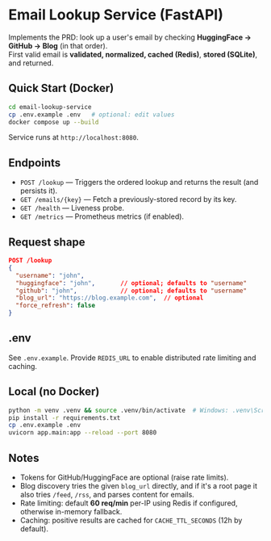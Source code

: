 # Email Lookup Service (FastAPI)

Implements the PRD: look up a user's email by checking **HuggingFace → GitHub → Blog** (in that order).  
First valid email is **validated, normalized, cached (Redis)**, **stored (SQLite)**, and returned.

## Quick Start (Docker)
```bash
cd email-lookup-service
cp .env.example .env   # optional: edit values
docker compose up --build
```
Service runs at `http://localhost:8080`.

## Endpoints
- `POST /lookup` — Triggers the ordered lookup and returns the result (and persists it).
- `GET /emails/{key}` — Fetch a previously-stored record by its key.
- `GET /health` — Liveness probe.
- `GET /metrics` — Prometheus metrics (if enabled).

## Request shape
```json
POST /lookup
{
  "username": "john",
  "huggingface": "john",       // optional; defaults to "username"
  "github": "john",            // optional; defaults to "username"
  "blog_url": "https://blog.example.com",  // optional
  "force_refresh": false
}
```

## .env
See `.env.example`. Provide `REDIS_URL` to enable distributed rate limiting and caching.

## Local (no Docker)
```bash
python -m venv .venv && source .venv/bin/activate  # Windows: .venv\Scripts\activate
pip install -r requirements.txt
cp .env.example .env
uvicorn app.main:app --reload --port 8080
```

## Notes
- Tokens for GitHub/HuggingFace are optional (raise rate limits).
- Blog discovery tries the given `blog_url` directly, and if it's a root page it also tries `/feed`, `/rss`, and parses content for emails.
- Rate limiting: default **60 req/min** per-IP using Redis if configured, otherwise in-memory fallback.
- Caching: positive results are cached for `CACHE_TTL_SECONDS` (12h by default).
